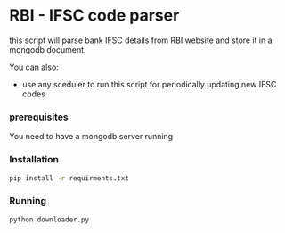# RBI - IFSC code parser

this script will parse bank IFSC details from RBI website and store it in a mongodb document.

You can also:
  - use any sceduler to run this script for periodically updating new IFSC codes


### prerequisites
You need to have a mongodb server running

### Installation
```sh
pip install -r requirments.txt
```

### Running

```sh
python downloader.py
```
